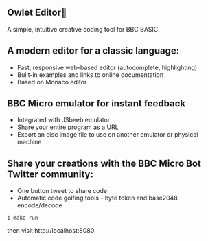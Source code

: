## Owlet Editor🦉 
A simple, intuitive creative coding tool for BBC BASIC. 

## A modern editor for a classic language:

* Fast, responsive web-based editor (autocomplete, highlighting)
* Built-in examples and links to online documentation
* Based on Monaco editor

## BBC Micro emulator for instant feedback

* Integrated with JSbeeb emulator
* Share your entire program as a URL
* Export an disc image file to use on another emulator or physical machine

## Share your creations with the BBC Micro Bot Twitter community:

* One button tweet to share code
* Automatic code golfing tools - byte token and base2048 encode/decode

```
$ make run
```

then visit http://localhost:8080
